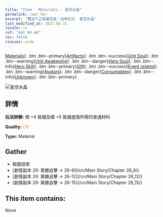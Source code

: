 ```yaml
---
title: "Item - Materials - 星空水晶"
permalink: /mat_94/
excerpt: "魔法门之英雄无敌：战争纪元  星空水晶"
last_modified_at: 2021-06-15
locale: cn
ref: "mat_94.md"
toc: false
classes: wide
---
```

 [Materials](/ItemsCN/){: .btn .btn--primary}[Artifacts](/ItemsCN/Artifacts/){: .btn .btn--success}[Unit Soul](/ItemsCN/UnitSoul/){: .btn .btn--warning}[Unit Awakening](/ItemsCN/UnitAwakening/){: .btn .btn--danger}[Hero Soul](/ItemsCN/HeroSoul/){: .btn .btn--info}[Hero Skill](/ItemsCN/HeroSkill/){: .btn .btn--primary}[Gift](/ItemsCN/Gift/){: .btn .btn--success}[Event related](/ItemsCN/Events/){: .btn .btn--warning}[Avatars](/ItemsCN/Avatars/){: .btn .btn--danger}[Consumables](/ItemsCN/Consumables/){: .btn .btn--info}[Unknown](/ItemsCN/Unknown/){: .btn .btn--primary}

 ![星空水晶](/images/t/i_cailiao_shuijing3.png)

## 詳情
 **玩法詳解:** 橙 +4 裝備及橙 +5 裝備進階所需的普通材料

 **Quality:** <span style="color: #FF8C00">OK</span>

 **Type:** Material

## Gather

*    聯盟探索 
*    [劇情副本 26: 乘勝追擊 -> 26-6](/cn/Main Story/Chapter 26_6/) 
*    [劇情副本 26: 乘勝追擊 -> 26-12](/cn/Main Story/Chapter 26_12/) 
*    [劇情副本 26: 乘勝追擊 -> 26-15](/cn/Main Story/Chapter 26_15/) 

## This item contains:

  None

